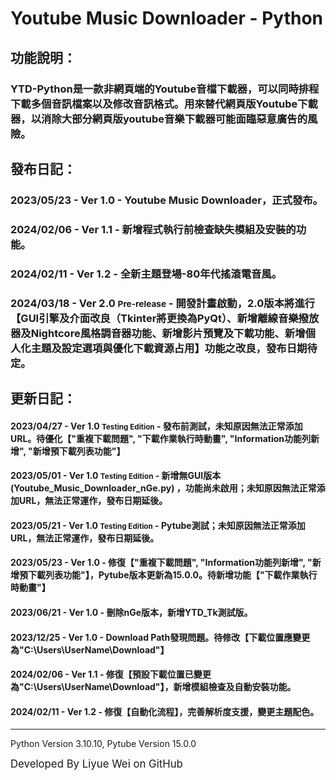 # Youtube Music Downloader - Python 

## 功能說明：
### YTD-Python是一款非網頁端的Youtube音檔下載器，可以同時排程下載多個音訊檔案以及修改音訊格式。用來替代網頁版Youtube下載器，以消除大部分網頁版youtube音樂下載器可能面臨惡意廣告的風險。

## 發布日記：
### 2023/05/23 - Ver 1.0 - Youtube Music Downloader，正式發布。
### 2024/02/06 - Ver 1.1 - 新增程式執行前檢查缺失模組及安裝的功能。
### 2024/02/11 - Ver 1.2 - 全新主題登場-80年代搖滾電音風。
### 2024/03/18 - Ver 2.0 <small>Pre-release</small> - 開發計畫啟動，2.0版本將進行【GUI引擎及介面改良（Tkinter將更換為PyQt）、新增離線音樂撥放器及Nightcore風格調音器功能、新增影片預覽及下載功能、新增個人化主題及設定選項與優化下載資源占用】功能之改良，發布日期待定。

## 更新日記：
#### 2023/04/27 - Ver 1.0 <small>Testing Edition</small> - 發布前測試，未知原因無法正常添加URL。待優化【"重複下載問題", "下載作業執行時動畫", "Information功能列新增", "新增預下載列表功能"】
#### 2023/05/01 - Ver 1.0 <small>Testing Edition</small> - 新增無GUI版本 (Youtube_Music_Downloader_nGe.py) ，功能尚未啟用；未知原因無法正常添加URL，無法正常運作，發布日期延後。
#### 2023/05/21 - Ver 1.0 <small>Testing Edition</small> - Pytube測試；未知原因無法正常添加URL，無法正常運作，發布日期延後。
#### 2023/05/23 - Ver 1.0 - 修復【"重複下載問題", "Information功能列新增", "新增預下載列表功能"】，Pytube版本更新為15.0.0。待新增功能【"下載作業執行時動畫"】
#### 2023/06/21 - Ver 1.0 - 刪除nGe版本，新增YTD_Tk測試版。
#### 2023/12/25 - Ver 1.0 - Download Path發現問題。待修改【下載位置應變更為"C:\Users\UserName\Download"】
#### 2024/02/06 - Ver 1.1 - 修復【預設下載位置已變更為"C:\Users\UserName\Download"】，新增模組檢查及自動安裝功能。
#### 2024/02/11 - Ver 1.2 - 修復【自動化流程】，完善解析度支援，變更主題配色。

---
Python Version 3.10.10, Pytube Version 15.0.0

<big>Developed By Liyue Wei on GitHub</big>